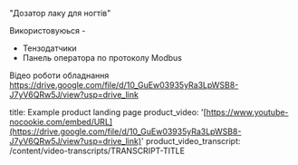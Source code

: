 "Дозатор лаку для ногтів"

Використовуюься -
- Тензодатчики
- Панель оператора по протоколу Modbus


Відео роботи обладнання 
https://drive.google.com/file/d/10_GuEw03935yRa3LpWSB8-J7yV6QRw5J/view?usp=drive_link

title: Example product landing page
product_video: '[https://www.youtube-nocookie.com/embed/URL](https://drive.google.com/file/d/10_GuEw03935yRa3LpWSB8-J7yV6QRw5J/view?usp=drive_link)'
product_video_transcript: /content/video-transcripts/TRANSCRIPT-TITLE
